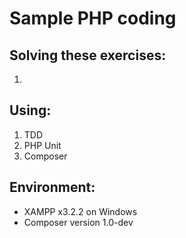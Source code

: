 Sample PHP coding
=================

Solving these exercises:
------------------------
1. 

Using:
------
1. TDD
2. PHP Unit
3. Composer

Environment:
------------
- XAMPP x3.2.2 on Windows
- Composer version 1.0-dev